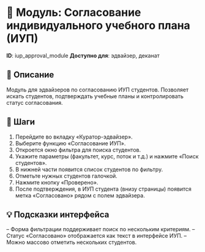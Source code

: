 # 📘 Модуль: Согласование индивидуального учебного плана (ИУП)
**ID**: iup_approval_module
**Доступно для**: эдвайзер, деканат

## 📝 Описание
Модуль для эдвайзеров по согласованию ИУП студентов. Позволяет искать студентов, подтверждать учебные планы и контролировать статус согласования.

## 🩜 Шаги
1. Перейдите во вкладку «Куратор-эдвайзер».
2. Выберите функцию «Согласование ИУП».
3. Откроется окно фильтра для поиска студентов.
4. Укажите параметры (факультет, курс, поток и т.д.) и нажмите «Поиск студентов».
5. В нижней части появится список студентов по фильтру.
6. Отметьте нужных студентов галочкой.
7. Нажмите кнопку «Проверено».
8. После подтверждения, в ИУП студента (внизу страницы) появится метка «Согласовано» рядом с полем эдвайзера.

## 💡 Подсказки интерфейса
– Форма фильтрации поддерживает поиск по нескольким критериям.
– Статус «Согласовано» отображается как текст в интерфейсе ИУП.
– Можно массово отметить нескольких студентов.
